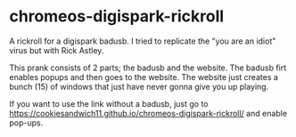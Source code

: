 # chromeos-digispark-rickroll
A rickroll for a digispark badusb. I tried to replicate the "you are an idiot" virus but with Rick Astley.

This prank consists of 2 parts; the badusb and the website.
The badusb firt enables popups and then goes to the website.
The website just creates a bunch (15) of windows that just have never gonna give you up playing.

If you want to use the link without a badusb, just go to https://cookiesandwich11.github.io/chromeos-digispark-rickroll/ and enable pop-ups.
